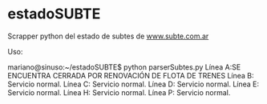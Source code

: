 estadoSUBTE
===========

Scrapper python del estado de subtes de www.subte.com.ar

Uso:

  mariano@sinuso:~/estadoSUBTE$ python parserSubtes.py 
  Línea A:SE ENCUENTRA CERRADA POR RENOVACIÓN DE FLOTA DE TRENES
  Línea B: Servicio normal.
  Línea C: Servicio normal.
  Línea D: Servicio normal.
  Línea E: Servicio normal.
  Línea H: Servicio normal.
  Línea P: Servicio normal.

